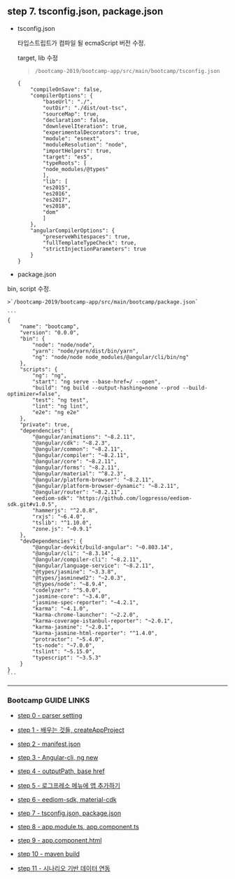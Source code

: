 ## step 7. tsconfig.json, package.json

- tsconfig.json

	타입스트립트가 컴파일 될 ecmaScript 버전 수정.

	target, lib 수정

	>`/bootcamp-2019/bootcamp-app/src/main/bootcamp/tsconfig.json`

	```
	{
		"compileOnSave": false,
		"compilerOptions": {
			"baseUrl": "./",
			"outDir": "./dist/out-tsc",
			"sourceMap": true,
			"declaration": false,
			"downlevelIteration": true,
			"experimentalDecorators": true,
			"module": "esnext",
			"moduleResolution": "node",
			"importHelpers": true,
			"target": "es5",
			"typeRoots": [
			"node_modules/@types"
			],
			"lib": [
			"es2015",
			"es2016",
			"es2017",
			"es2018",
			"dom"
			]
		},
		"angularCompilerOptions": {
			"preserveWhitespaces": true,
			"fullTemplateTypeCheck": true,
			"strictInjectionParameters": true
		}
	}
	```

- package.json

bin, script 수정.

	>`/bootcamp-2019/bootcamp-app/src/main/bootcamp/package.json`

	```
	{
		"name": "bootcamp",
		"version": "0.0.0",
		"bin": {
			"node": "node/node",
			"yarn": "node/yarn/dist/bin/yarn",
			"ng": "node/node node_modules/@angular/cli/bin/ng"
		},
		"scripts": {
			"ng": "ng",
			"start": "ng serve --base-href=/ --open",
			"build": "ng build --output-hashing=none --prod --build-optimizer=false",
			"test": "ng test",
			"lint": "ng lint",
			"e2e": "ng e2e"
		},
		"private": true,
		"dependencies": {
			"@angular/animations": "~8.2.11",
			"@angular/cdk": "~8.2.3",
			"@angular/common": "~8.2.11",
			"@angular/compiler": "~8.2.11",
			"@angular/core": "~8.2.11",
			"@angular/forms": "~8.2.11",
			"@angular/material": "^8.2.3",
			"@angular/platform-browser": "~8.2.11",
			"@angular/platform-browser-dynamic": "~8.2.11",
			"@angular/router": "~8.2.11",
			"eediom-sdk": "https://github.com/logpresso/eediom-sdk.git#v1.0.5",
			"hammerjs": "^2.0.8",
			"rxjs": "~6.4.0",
			"tslib": "^1.10.0",
			"zone.js": "~0.9.1"
		},
		"devDependencies": {
			"@angular-devkit/build-angular": "~0.803.14",
			"@angular/cli": "~8.3.14",
			"@angular/compiler-cli": "~8.2.11",
			"@angular/language-service": "~8.2.11",
			"@types/jasmine": "~3.3.8",
			"@types/jasminewd2": "~2.0.3",
			"@types/node": "~8.9.4",
			"codelyzer": "^5.0.0",
			"jasmine-core": "~3.4.0",
			"jasmine-spec-reporter": "~4.2.1",
			"karma": "~4.1.0",
			"karma-chrome-launcher": "~2.2.0",
			"karma-coverage-istanbul-reporter": "~2.0.1",
			"karma-jasmine": "~2.0.1",
			"karma-jasmine-html-reporter": "^1.4.0",
			"protractor": "~5.4.0",
			"ts-node": "~7.0.0",
			"tslint": "~5.15.0",
			"typescript": "~3.5.3"
		}
	}
	```

---
### Bootcamp GUIDE LINKS
* [step 0 - parser setting](step0.md)
	
* [step 1 - 배우는 것들, createAppProject](step1.md)

* [step 2 - manifest.json](step2.md)

* [step 3 - Angular-cli, ng new](step3.md)

* [step 4 - outputPath, base href](step4.md)

* [step 5 - 로그프레소 메뉴에 앱 추가하기](step5.md)

* [step 6 - eediom-sdk, material-cdk](step6.md)

* [step 7 - tsconfig.json, package.json](step7.md)

* [step 8 - app.module.ts, app.component.ts](step8.md)

* [step 9 - app.component.html](step9.md)

* [step 10 - maven build](step10.md)

* [step 11 - 시나리오 기반 데이터 연동](step11.md)